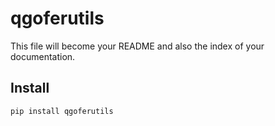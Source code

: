# qgoferutils

<!-- WARNING: THIS FILE WAS AUTOGENERATED! DO NOT EDIT! -->

This file will become your README and also the index of your
documentation.

## Install

```sh
pip install qgoferutils
```
